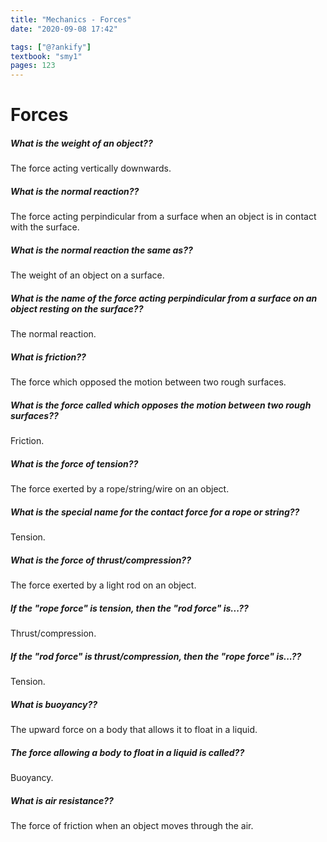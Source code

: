 ```yaml
---
title: "Mechanics - Forces"
date: "2020-09-08 17:42"

tags: ["@?ankify"]
textbook: "smy1"
pages: 123
---
```


# Forces
##### What is the weight of an object??
The force acting vertically downwards.

##### What is the normal reaction??
The force acting perpindicular from a surface when an object is in contact with the surface.

##### What is the normal reaction the same as??
The weight of an object on a surface.

##### What is the name of the force acting perpindicular from a surface on an object resting on the surface??
The normal reaction.

##### What is friction??
The force which opposed the motion between two rough surfaces.

##### What is the force called which opposes the motion between two rough surfaces??
Friction.

##### What is the force of tension??
The force exerted by a rope/string/wire on an object.

##### What is the special name for the contact force for a rope or string??
Tension.

##### What is the force of thrust/compression??
The force exerted by a light rod on an object.

##### If the "rope force" is tension, then the "rod force" is...??
Thrust/compression.

##### If the "rod force" is thrust/compression, then the "rope force" is...??
Tension.

##### What is buoyancy??
The upward force on a body that allows it to float in a liquid.

##### The force allowing a body to float in a liquid is called??
Buoyancy.

##### What is air resistance??
The force of friction when an object moves through the air.

